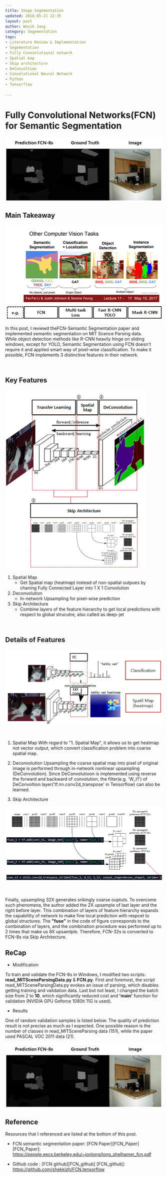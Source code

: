 ```yaml
---
title: Image Segementation
updated: 2018-05-21 22:35
layout: post
author: Wonik Jang
category: Segementation
tags:
- Literature Review & Implementation
- Segementation
- Fully Conovolutional network
- Spatial map
- Skip architecture
- DeConvoltion
- Convolutional Neural Network
- Python
- Tensorflow

---
```



# **Fully Convolutional Networks(FCN) for Semantic Segmentation**

![fcn_result](/result_images/fcn_result.PNG  "fcn_result")

## **Main Takeaway**

![fcn_summary1](/result_images/fcn_summary1.PNG  "fcn_summary1")

In this post, I reviewd theFCN-Semantic Segmentation paper and implemented semantic segmentation on MIT Scence Parsing data.  
While object detection methods like R-CNN heavily hinge on sliding windows, except for YOLO,
Semantic Segmentation using FCN doesn't require it and applied smart way of pixel-wise classification. To make it possible, FCN implements 3 distinctive features in their network.

<br/>

## **Key Features**

![fcn_summary2](/result_images/fcn_summary2.PNG  "fcn_summary2")

1. Spatial Map
	- Get Spatial map (heatmap) instead of non-spatial outpues by chaning Fully Connected Layer into 1 X 1 Convolution
2. Deconvolution
	- In-network Upsampling for pixel-wise prediction
3. Skip Architecture
	- Combine layers of the feature hierarchy to get local predictions with respect to global strucutre, also called as deep-jet

<br/>

## **Details of Features**

![fcn_summary3](/result_images/fcn_summary3.PNG  "fcn_summary3")

<br/>

1. Spatial Map
	With regard to "1. Spatial Map", it allows us to get heatmap not vector output, which convert classification problem into coarse spatial map.  

2. Deconvolution
	Upsampling the coarse spatial map into pixel of original image is performed through in-network nonlinear upsampling (DeConvolution). Since DeConvolutioon is implemented using reverse the forward and backward of convolution, the filter(e.g. 'W_t1') of DeConvoltion layer('tf.nn.conv2d_transpose' in Tensorflow) can also be learned.

3. Skip Architecture

![fcn_summary4](/result_images/fcn_summary4.PNG  "fcn_summary4")

<br/>

Finally, upsampling 32X generates srikingly coarse ouptuts. To overcome such phenomena, the author added the 2X upsample of last layer and the right before layer. This combination of layers of feature hierarchy expands the capabililty of network to make fine local prediction with respcet to global structures. The **"fuse"** in the code of figure corresponds to the combination of layers, and the combination procedure was performed up to 2 times that make us 8X upsamlple. Therefore, FCN-32s is converted to FCN-8s via Skip Architecture.


## **ReCap**

- Modification

To train and validate the FCN-8s in Windows, I modified two scripts: **read_MITSceneParsingData.py** & **FCN.py**.
First and foremost, the script read_MITSceneParsingData.py evokes an issue of parsing, which disables getting training and validation data.
Last but not least, I changed the batch size from 2 to **10**, which significantly reduced cost and **'main'** function for validation (NVIDIA GPU Geforce 1080ti 11G is used).

-	Results

One of random validation samples is listed below. The quality of prediction result is not precise as much as I expected. One possible reason is the number of classes in read_MITSceneParsing data (151), while the paper used PASCAL VOC 2011 data (21).

![fcn_result](/result_images/fcn_result.PNG  "fcn_result")




## **Reference**
Resources that I referenced are listed at the bottom of this post.

 - FCN semantic segmentation paper: [FCN Paper][FCN_Paper]
 [FCN_Paper]: https://people.eecs.berkeley.edu/~jonlong/long_shelhamer_fcn.pdf

 - Github code : [FCN github][FCN_github]
 [FCN_github]: https://github.com/shekkizh/FCN.tensorflow
